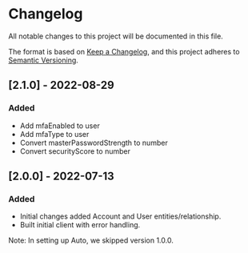 # Changelog

All notable changes to this project will be documented in this file.

The format is based on [Keep a Changelog](https://keepachangelog.com/en/1.0.0/),
and this project adheres to
[Semantic Versioning](https://semver.org/spec/v2.0.0.html).

## [2.1.0] - 2022-08-29

### Added

- Add mfaEnabled to user
- Add mfaType to user
- Convert masterPasswordStrength to number
- Convert securityScore to number

## [2.0.0] - 2022-07-13

### Added

- Initial changes added Account and User entities/relationship.
- Built initial client with error handling.

Note: In setting up Auto, we skipped version 1.0.0.
